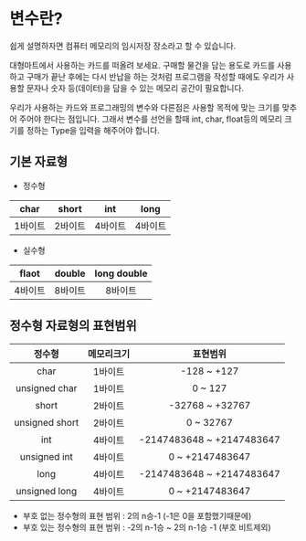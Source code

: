 # 변수란?

쉽게 설명하자면 컴퓨터 메모리의 임시저장 장소라고 할 수 있습니다.

대형마트에서 사용하는 카드를 떠올려 보세요. 
구매할 물건을 담는 용도로 카드를 사용하고 구매가 끝난 후에는 다시 반납을 하는 것처럼
프로그램을 작성할 때에도 우리가 사용할 문자나 숫자 등(데이터)을 담을 수 있는 메모리 공간이 필요합니다.

우리가 사용하는 카드와 프로그래밍의 변수와 다른점은 사용할 목적에 맞는 크기를 맞추어 주어야 한다는 점입니다.
그래서 변수를 선언을 할때 int, char, float등의 메모리 크기를 정하는 Type을 입력을 해주어야 합니다.


## 기본 자료형 
* 정수형 

 char | short| int | long
 :---:| :---: | :---: | :---:  
 1바이트| 2바이트 | 4바이트| 4바이트

* 실수형

 flaot| double| long double
 :---:| :---: | :---:  
 4바이트|8바이트|8바이트


## 정수형 자료형의 표현범위

 정수형 | 메모리크기 | 표현범위
 :---: | :---:| :---:|
 char | 1바이트 | -128 ~ +127
 unsigned char | 1바이트 | 0 ~ 127
 short | 2바이트 | -32768 ~ +32767
 unsigned short | 2바이트 | 0 ~ 32767
 int | 4바이트 | -2147483648 ~ +2147483647
 unsigned int | 4바이트 | 0 ~ +2147483647
 long | 4바이트 | -2147483648 ~ +2147483647
 unsigned long | 4바이트 | 0 ~ +2147483647


 * 부호 없는 정수형의 표현 범위 : 2의 n승-1  (-1은 0을 포함했기때문에)
 * 부호 있는 정수형의 표현 범위 : -2의 n-1승 ~ 2의 n-1승 -1 (부호 비트제외)
